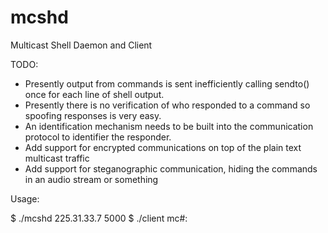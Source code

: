 mcshd
=====

Multicast Shell Daemon and Client

TODO:

* Presently output from commands is sent inefficiently calling sendto() once for each line of shell output.
* Presently there is no verification of who responded to a command so spoofing responses is very easy.
* An identification mechanism needs to be built into the communication protocol to identifier the responder.
* Add support for encrypted communications on top of the plain text multicast traffic
* Add support for steganographic communication, hiding the commands in an audio stream or something

Usage:

$ ./mcshd 225.31.33.7 5000
$ ./client
mc#: <command>
